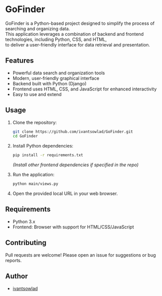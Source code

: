 # GoFinder

GoFinder is a Python-based project designed to simplify the process of searching and organizing data.  
This application leverages a combination of backend and frontend technologies, including Python, CSS, and HTML,  
to deliver a user-friendly interface for data retrieval and presentation.

## Features

- Powerful data search and organization tools
- Modern, user-friendly graphical interface
- Backend built with Python (Django)
- Frontend uses HTML, CSS, and JavaScript for enhanced interactivity
- Easy to use and extend

## Usage

1. Clone the repository:
    ```bash
    git clone https://github.com/ivantsowlad/GoFinder.git
    cd GoFinder
    ```

2. Install Python dependencies:
    ```bash
    pip install -r requirements.txt
    ```
    *(Install other frontend dependencies if specified in the repo)*

3. Run the application:
    ```bash
    python main/views.py
    ```

4. Open the provided local URL in your web browser.

## Requirements

- Python 3.x
- Frontend: Browser with support for HTML/CSS/JavaScript

## Contributing

Pull requests are welcome! Please open an issue for suggestions or bug reports.

## Author

- [ivantsowlad](https://github.com/ivantsowlad)

